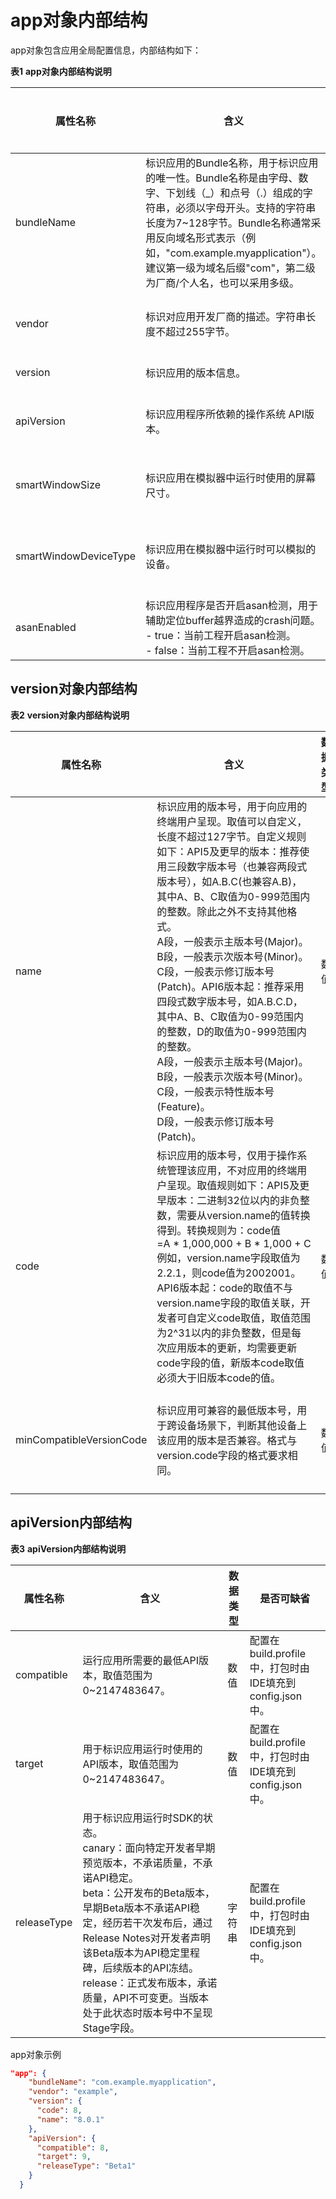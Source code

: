 # app对象内部结构


app对象包含应用全局配置信息，内部结构如下：

**表1** **app对象内部结构说明**

| 属性名称 | 含义 | 数据类型 | 是否可缺省 |
| -------- | -------- | -------- | -------- |
| bundleName | 标识应用的Bundle名称，用于标识应用的唯一性。Bundle名称是由字母、数字、下划线（_）和点号（.）组成的字符串，必须以字母开头。支持的字符串长度为7~128字节。Bundle名称通常采用反向域名形式表示（例如，"com.example.myapplication"）。建议第一级为域名后缀"com"，第二级为厂商/个人名，也可以采用多级。 | 字符串 | 不可缺省。 |
| vendor | 标识对应用开发厂商的描述。字符串长度不超过255字节。 | 字符串 | 可缺省，缺省值为空。 |
|version | 标识应用的版本信息。 | 对象 | 不可缺省。 |
| apiVersion | 标识应用程序所依赖的操作系统&nbsp;API版本。 | 对象 | 可缺省，缺省值为空。 |
| smartWindowSize | 标识应用在模拟器中运行时使用的屏幕尺寸。 | 字符串 | 可缺省，缺省值为空。 |
| smartWindowDeviceType | 标识应用在模拟器中运行时可以模拟的设备。 | 字符串数组 | 可缺省，缺省值为空。 |
| asanEnabled |   标识应用程序是否开启asan检测，用于辅助定位buffer越界造成的crash问题。<br/>-&nbsp;true：当前工程开启asan检测。<br/>-&nbsp;false：当前工程不开启asan检测。 | 布尔值 | 可缺省，缺省值false。 |

## version对象内部结构

**表2** **version对象内部结构说明**

| 属性名称 | 含义 | 数据类型 | 是否可缺省 |
| -------- | -------- | -------- | -------- |
| name | 标识应用的版本号，用于向应用的终端用户呈现。取值可以自定义，长度不超过127字节。自定义规则如下：API5及更早的版本：推荐使用三段数字版本号（也兼容两段式版本号），如A.B.C(也兼容A.B)，其中A、B、C取值为0-999范围内的整数。除此之外不支持其他格式。<br/>A段，一般表示主版本号(Major)。<br/>B段，一般表示次版本号(Minor)。<br/>C段，一般表示修订版本号(Patch)。API6版本起：推荐采用四段式数字版本号，如A.B.C.D，其中A、B、C取值为0-99范围内的整数，D的取值为0-999范围内的整数。<br/>A段，一般表示主版本号(Major)。<br/>B段，一般表示次版本号(Minor)。<br/>C段，一般表示特性版本号(Feature)。<br/>D段，一般表示修订版本号(Patch)。 | 数值 | 不可缺省。 |
| code | 标识应用的版本号，仅用于操作系统管理该应用，不对应用的终端用户呈现。取值规则如下：API5及更早版本：二进制32位以内的非负整数，需要从version.name的值转换得到。转换规则为：code值=A&nbsp;\*&nbsp;1,000,000&nbsp;+&nbsp;B&nbsp;\*&nbsp;1,000&nbsp;+&nbsp;C例如，version.name字段取值为2.2.1，则code值为2002001。API6版本起：code的取值不与version.name字段的取值关联，开发者可自定义code取值，取值范围为2^31以内的非负整数，但是每次应用版本的更新，均需要更新code字段的值，新版本code取值必须大于旧版本code的值。 | 数值 | 不可缺省。 |
| minCompatibleVersionCode | 标识应用可兼容的最低版本号，用于跨设备场景下，判断其他设备上该应用的版本是否兼容。格式与version.code字段的格式要求相同。 | 数值 | 可缺省，缺省值为code标签值。 |

## apiVersion内部结构

**表3** **apiVersion内部结构说明**

| 属性名称 | 含义 | 数据类型 | 是否可缺省 |
| -------- | -------- | -------- | -------- |
| compatible | 运行应用所需要的最低API版本，取值范围为0~2147483647。 | 数值 | 配置在build.profile中，打包时由IDE填充到config.json中。 |
| target | 用于标识应用运行时使用的API版本，取值范围为0~2147483647。 | 数值 | 配置在build.profile中，打包时由IDE填充到config.json中。 |
| releaseType | 用于标识应用运行时SDK的状态。<br/>canary：面向特定开发者早期预览版本，不承诺质量，不承诺API稳定。<br/>beta：公开发布的Beta版本，早期Beta版本不承诺API稳定，经历若干次发布后，通过Release&nbsp;Notes对开发者声明该Beta版本为API稳定里程碑，后续版本的API冻结。<br/>release：正式发布版本，承诺质量，API不可变更。当版本处于此状态时版本号中不呈现Stage字段。 | 字符串 | 配置在build.profile中，打包时由IDE填充到config.json中。 |

app对象示例

```json
"app": {
    "bundleName": "com.example.myapplication",
    "vendor": "example",
    "version": {
      "code": 8,
      "name": "8.0.1"
    },
    "apiVersion": {
      "compatible": 8,
      "target": 9,
      "releaseType": "Beta1"
    }
  }
```
